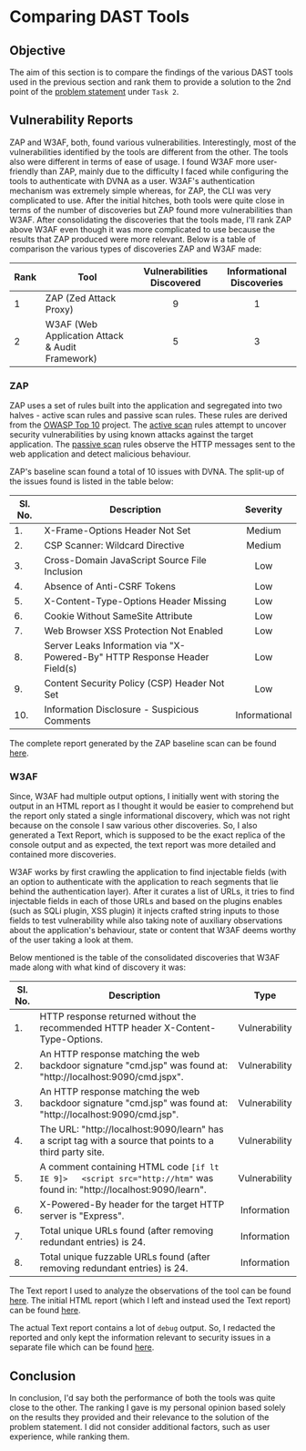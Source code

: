 # Comparing DAST Tools

## Objective

The aim of this section is to compare the findings of the various DAST tools used in the previous section and rank them to provide a solution to the 2nd point of the [problem statement](problem_statement.md) under `Task 2`.

## Vulnerability Reports

ZAP and W3AF, both, found various vulnerabilities. Interestingly, most of the vulnerabilities identified by the tools are different from the other. The tools also were different in terms of ease of usage. I found W3AF more user-friendly than ZAP, mainly due to the difficulty I faced while configuring the tools to authenticate with DVNA as a user. W3AF's authentication mechanism was extremely simple whereas, for ZAP, the CLI was very complicated to use. After the initial hitches, both tools were quite close in terms of the number of discoveries but ZAP found more vulnerabilities than W3AF. After consolidating the discoveries that the tools made, I'll rank ZAP above W3AF even though it was more complicated to use because the results that ZAP produced were more relevant. Below is a table of comparison the various types of discoveries ZAP and W3AF made:

| Rank | Tool                                            | Vulnerabilities Discovered | Informational Discoveries |
|------|-------------------------------------------------|:--------------------------:|:-------------------------:|
| 1    | ZAP (Zed Attack Proxy)                          |              9             |             1             |
| 2    | W3AF (Web Application Attack & Audit Framework) |              5             |             3             |

### ZAP

ZAP uses a set of rules built into the application and segregated into two halves - active scan rules and passive scan rules. These rules are derived from the [OWASP Top 10](https://owasp.org/www-project-top-ten/) project. The [active scan](https://www.zaproxy.org/docs/desktop/start/features/ascan/) rules attempt to uncover security vulnerabilities by using known attacks against the target application. The [passive scan](https://www.zaproxy.org/docs/desktop/start/features/pscan/) rules observe the HTTP messages sent to the web application and detect malicious behaviour.

ZAP's baseline scan found a total of 10 issues with DVNA. The split-up of the issues found is listed in the table below:

| Sl. No. | Description                                                               |    Severity   |
|---------|---------------------------------------------------------------------------|:-------------:|
| 1.      | X-Frame-Options Header Not Set                                            |     Medium    |
| 2.      | CSP Scanner: Wildcard Directive                                           |     Medium    |
| 3.      | Cross-Domain JavaScript Source File Inclusion                             |      Low      |
| 4.      | Absence of Anti-CSRF Tokens                                               |      Low      |
| 5.      | X-Content-Type-Options Header Missing                                     |      Low      |
| 6.      | Cookie Without SameSite Attribute                                         |      Low      |
| 7.      | Web Browser XSS Protection Not Enabled                                    |      Low      |
| 8.      | Server Leaks Information via "X-Powered-By" HTTP Response Header Field(s) |      Low      |
| 9.      | Content Security Policy (CSP) Header Not Set                              |      Low      |
| 10.     | Information Disclosure - Suspicious Comments                              | Informational |

The complete report generated by the ZAP baseline scan can be found [here](https://github.com/ayushpriya10/dvna/blob/master/Task_Report/DAST%20Report/zap-report.html).

### W3AF

Since, W3AF had multiple output options, I initially went with storing the output in an HTML report as I thought it would be easier to comprehend but the report only stated a single informational discovery, which was not right because on the console I saw various other discoveries. So, I also generated a Text Report, which is supposed to be the exact replica of the console output and as expected, the text report was more detailed and contained more discoveries.

W3AF works by first crawling the application to find injectable fields (with an option to authenticate with the application to reach segments that lie behind the authentication layer). After it curates a list of URLs, it tries to find injectable fields in each of those URLs and based on the plugins enables (such as SQLi plugin, XSS plugin) it injects crafted string inputs to those fields to test vulnerability while also taking note of auxiliary observations about the application's behaviour, state or content that W3AF deems worthy of the user taking a look at them.

Below mentioned is the table of the consolidated discoveries that W3AF made along with what kind of discovery it was:

| Sl. No. | Description                                                                                                            |      Type     |
|---------|------------------------------------------------------------------------------------------------------------------------|:-------------:|
| 1.      | HTTP response returned without the recommended HTTP header X-Content-Type-Options.                                     | Vulnerability |
| 2.      | An HTTP response matching the web backdoor signature "cmd.jsp" was found at: "http://localhost:9090/cmd.jspx".         | Vulnerability |
| 3.      | An HTTP response matching the web backdoor signature "cmd.jsp" was found at: "http://localhost:9090/cmd.jsp".          | Vulnerability |
| 4.      | The URL: "http://localhost:9090/learn" has a script tag with a source that points to a third party site.               | Vulnerability |
| 5.      | A comment containing HTML code `[if lt IE 9]>   <script src="http://htm"` was found in: "http://localhost:9090/learn". | Vulnerability |
| 6.      | X-Powered-By header for the target HTTP server is "Express".                                                           |  Information  |
| 7.      | Total unique URLs found (after removing redundant entries) is 24.                                                      |  Information  |
| 8.      | Total unique fuzzable URLs found (after removing redundant entries) is 24.                                             |  Information  |

The Text report I used to analyze the observations of the tool can be found [here](https://raw.githubusercontent.com/ayushpriya10/dvna/master/Task_Report/DAST%20Report/w3af-text-report). The initial HTML report (which I left and instead used the Text report) can be found [here](https://github.com/ayushpriya10/dvna/blob/master/Task_Report/DAST%20Report/w3af-html-report.html).

The actual Text report contains a lot of `debug` output. So, I redacted the reported and only kept the information relevant to security issues in a separate file which can be found [here]().

## Conclusion

In conclusion, I'd say both the performance of both the tools was quite close to the other. The ranking I gave is my personal opinion based solely on the results they provided and their relevance to the solution of the problem statement. I did not consider additional factors, such as user experience, while ranking them.

